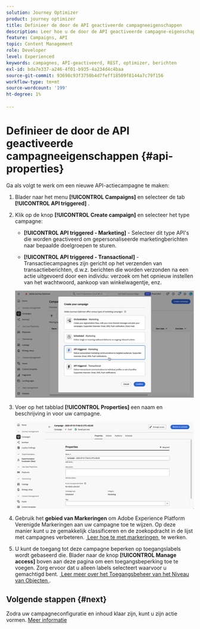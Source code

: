```yaml
---
solution: Journey Optimizer
product: journey optimizer
title: Definieer de door de API geactiveerde campagneeigenschappen
description: Leer hoe u de door de API geactiveerde campagne-eigenschappen definieert.
feature: Campaigns, API
topic: Content Management
role: Developer
level: Experienced
keywords: campagnes, API-geactiveerd, REST, optimizer, berichten
exl-id: bda7e337-a246-4f01-b935-4a234d4c4baa
source-git-commit: 93698c93f3750b4d7feff18509f8144a7c79f156
workflow-type: tm+mt
source-wordcount: '199'
ht-degree: 1%

---
```


# Definieer de door de API geactiveerde campagneeigenschappen {#api-properties}

Ga als volgt te werk om een nieuwe API-actiecampagne te maken:

1. Blader naar het menu **[!UICONTROL Campaigns]** en selecteer de tab **[!UICONTROL API triggered]** .

1. Klik op de knop **[!UICONTROL Create campaign]** en selecteer het type campagne:

   * **[!UICONTROL API triggered - Marketing]** - Selecteer dit type API&#39;s die worden geactiveerd om gepersonaliseerde marketingberichten naar bepaalde doelgroepen te sturen.

   * **[!UICONTROL API triggered - Transactional]** - Transactiecampagnes zijn gericht op het verzenden van transactieberichten, d.w.z. berichten die worden verzonden na een actie uitgevoerd door een individu: verzoek om het opnieuw instellen van het wachtwoord, aankoop van winkelwagentje, enz.

   ![](assets/api-triggered-modal.png)

1. Voer op het tabblad **[!UICONTROL Properties]** een naam en beschrijving in voor uw campagne.

   ![](assets/create-campaign-properties.png)

1. Gebruik het **gebied van Markeringen** om Adobe Experience Platform Verenigde Markeringen aan uw campagne toe te wijzen. Op deze manier kunt u ze gemakkelijk classificeren en de zoekopdracht in de lijst met campagnes verbeteren. [&#x200B; Leer hoe te met markeringen &#x200B;](../start/search-filter-categorize.md#tags) te werken.

1. U kunt de toegang tot deze campagne beperken op toegangslabels wordt gebaseerd die. Blader naar de knop **[!UICONTROL Manage access]** boven aan deze pagina om een toegangsbeperking toe te voegen. Zorg ervoor dat u alleen labels selecteert waarvoor u gemachtigd bent. [&#x200B; Leer meer over het Toegangsbeheer van het Niveau van Objecten &#x200B;](../administration/object-based-access.md).

## Volgende stappen {#next}

Zodra uw campagneconfiguratie en inhoud klaar zijn, kunt u zijn actie vormen. [Meer informatie](api-triggered-campaign-action.md)
